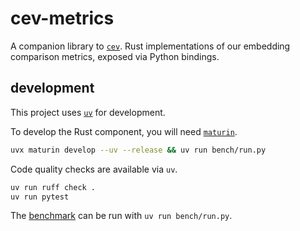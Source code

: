 # cev-metrics

A companion library to [`cev`](https://github.com/ozettetech/comparative-embedding-visualization). Rust implementations of our embedding comparison metrics, exposed via Python bindings.

## development

This project uses [`uv`](https://astral.sh/uv/) for development.

To develop the Rust component, you will need [`maturin`](https://github.com/PyO3/maturin).

```sh
uvx maturin develop --uv --release && uv run bench/run.py
```

Code quality checks are available via `uv`.

```sh
uv run ruff check .
uv run pytest
```

The [benchmark](./bench/README.md) can be run with `uv run bench/run.py`.
